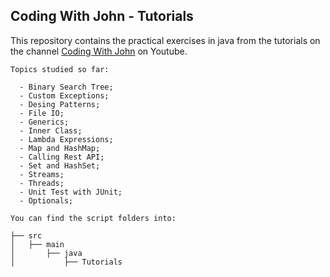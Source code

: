## Coding With John - Tutorials

This repository contains the practical exercises in java from the tutorials on the channel [Coding With John](https://www.youtube.com/@CodingWithJohn) on Youtube.

```
Topics studied so far:

  - Binary Search Tree;
  - Custom Exceptions;
  - Desing Patterns;
  - File IO;
  - Generics;
  - Inner Class;
  - Lambda Expressions;
  - Map and HashMap;
  - Calling Rest API;
  - Set and HashSet;
  - Streams;
  - Threads;
  - Unit Test with JUnit;
  - Optionals;
  
You can find the script folders into:

├── src
│   ├── main
│       ├── java
│           ├── Tutorials
  
```


